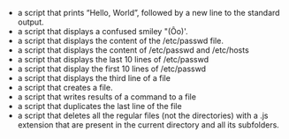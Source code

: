 - a script that prints “Hello, World”, followed by a new line to the standard output.
- a script that displays a confused smiley "(Ôo)'.
- a script that displays the content of the /etc/passwd file.
- a script that displays the content of /etc/passwd and /etc/hosts
- a script that displays the last 10 lines of /etc/passwd
- a script that display the first 10 lines of /etc/passwd
- a script that displays the third line of a file
- a script that creates a file.
- a script that writes results of a command to a file
- a script that duplicates the last line of the file
- a script that deletes all the regular files (not the directories) with a .js extension that are present in the current directory and all its subfolders.
